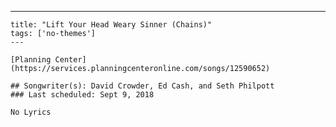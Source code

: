 ---
    title: "Lift Your Head Weary Sinner (Chains)"
    tags: ['no-themes']
    ---

    [Planning Center](https://services.planningcenteronline.com/songs/12590652)

    ## Songwriter(s): David Crowder, Ed Cash, and Seth Philpott
    ### Last scheduled: Sept 9, 2018          

    No Lyrics
    